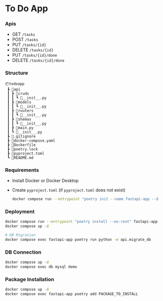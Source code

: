 # To Do App

### Apis
- GET `/tasks`
- POST `/tasks`
- PUT `/tasks/{id}`
- DELETE `/tasks/{id}`
- PUT `/tasks/{id}/done`
- DELETE `/tasks/{id}/done`

### Structure
```
📦todoapp
 ┣ 📂api
 ┃ ┣ 📂cruds
 ┃ ┃ ┗ 📜__init__.py
 ┃ ┣ 📂models
 ┃ ┃ ┗ 📜__init__.py
 ┃ ┣ 📂routers
 ┃ ┃ ┗ 📜__init__.py
 ┃ ┣ 📂shemas
 ┃ ┃ ┗ 📜__init__.py
 ┃ ┣ 📜main.py
 ┃ ┗ 📜__init__.py
 ┣ 📜.gitignore
 ┣ 📜docker-compose.yaml
 ┣ 📜Dockerfile
 ┣ 📜poetry.lock
 ┣ 📜pyproject.toml
 ┗ 📜README.md
```

### Requirements
- Install Docker or Docker Desktop
- Create `pyproject.toml` (if `pyproject.toml` does not exist)

  ```bash
  docker compose run --entrypoint "poetry init --name fastapi-app --dependency fastapi --dependency uvicorn[standard]" fastapi-app
  ```

### Deployment
```bash
docker compose run --entrypoint "poetry install --no-root" fastapi-app
docker compose up -d

# DB Migration
docker compose exec fastapi-app poetry run python -m api.migrate_db
```

### DB Connection
```bash
docker compose up -d
docker compose exec db mysql demo
```

### Package Installation
```bash
docker compose up -d
docker compose exec fastapi-app poetry add PACKAGE_TO_INSTALL
```